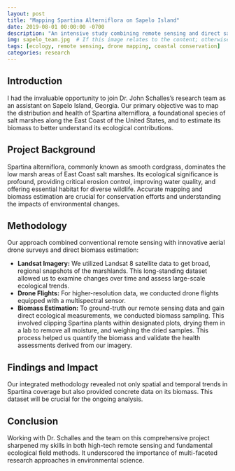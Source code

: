 ```yaml
---
layout: post
title: "Mapping Spartina Alterniflora on Sapelo Island"
date: 2019-08-01 00:00:00 -0700
description: "An intensive study combining remote sensing and direct sampling to map and analyze Spartina alterniflora on Sapelo Island, GA."
img: sapelo_team.jpg  # If this image relates to the content; otherwise, update or remove
tags: [ecology, remote sensing, drone mapping, coastal conservation]
categories: research
---
```


## Introduction
I had the invaluable opportunity to join Dr. John Schalles’s research team as an assistant on Sapelo Island, Georgia. Our primary objective was to map the distribution and health of Spartina alterniflora, a foundational species of salt marshes along the East Coast of the United States, and to estimate its biomass to better understand its ecological contributions.

## Project Background
Spartina alterniflora, commonly known as smooth cordgrass, dominates the low marsh areas of East Coast salt marshes. Its ecological significance is profound, providing critical erosion control, improving water quality, and offering essential habitat for diverse wildlife. Accurate mapping and biomass estimation are crucial for conservation efforts and understanding the impacts of environmental changes.

## Methodology
Our approach combined conventional remote sensing with innovative aerial drone surveys and direct biomass estimation:
- **Landsat Imagery:** We utilized Landsat 8 satellite data to get broad, regional snapshots of the marshlands. This long-standing dataset allowed us to examine changes over time and assess large-scale ecological trends.
- **Drone Flights:** For higher-resolution data, we conducted drone flights equipped with a multispectral sensor.
- **Biomass Estimation:** To ground-truth our remote sensing data and gain direct ecological measurements, we conducted biomass sampling. This involved clipping Spartina plants within designated plots, drying them in a lab to remove all moisture, and weighing the dried samples. This process helped us quantify the biomass and validate the health assessments derived from our imagery.

## Findings and Impact
Our integrated methodology revealed not only spatial and temporal trends in Spartina coverage but also provided concrete data on its biomass. This dataset will be crucial for the ongoing analysis.

## Conclusion
Working with Dr. Schalles and the team on this comprehensive project sharpened my skills in both high-tech remote sensing and fundamental ecological field methods. It underscored the importance of multi-faceted research approaches in environmental science.


